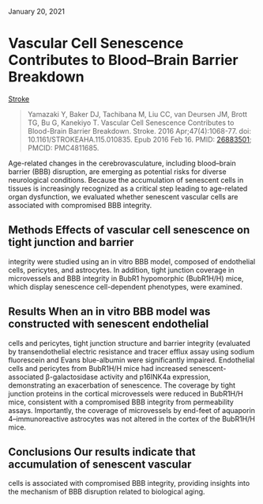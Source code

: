 January 20, 2021

# Vascular Cell Senescence Contributes to Blood–Brain Barrier Breakdown

[Stroke](https://www.ahajournals.org/doi/10.1161/STROKEAHA.115.010835)

> Yamazaki Y, Baker DJ, Tachibana M, Liu CC, van Deursen JM, Brott TG, Bu G,
> Kanekiyo T. Vascular Cell Senescence Contributes to Blood-Brain Barrier
> Breakdown. Stroke. 2016 Apr;47(4):1068-77. doi: 10.1161/STROKEAHA.115.010835.
> Epub 2016 Feb 16. PMID: [26883501](https://pubmed.ncbi.nlm.nih.gov/26883501);
> PMCID: PMC4811685.

Age-related changes in the cerebrovasculature, including blood–brain barrier
(BBB) disruption, are emerging as potential risks for diverse neurological
conditions. Because the accumulation of senescent cells in tissues is
increasingly recognized as a critical step leading to age-related organ
dysfunction, we evaluated whether senescent vascular cells are associated with
compromised BBB integrity.

## Methods Effects of vascular cell senescence on tight junction and barrier
integrity were studied using an in vitro BBB model, composed of endothelial
cells, pericytes, and astrocytes. In addition, tight junction coverage in
microvessels and BBB integrity in BubR1 hypomorphic (BubR1H/H) mice, which
display senescence cell-dependent phenotypes, were examined.

## Results When an in vitro BBB model was constructed with senescent endothelial
cells and pericytes, tight junction structure and barrier integrity (evaluated
by transendothelial electric resistance and tracer efflux assay using sodium
fluorescein and Evans blue-albumin were significantly impaired. Endothelial
cells and pericytes from BubR1H/H mice had increased senescent-associated
β-galactosidase activity and p16INK4a expression, demonstrating an exacerbation
of senescence. The coverage by tight junction proteins in the cortical
microvessels were reduced in BubR1H/H mice, consistent with a compromised BBB
integrity from permeability assays. Importantly, the coverage of microvessels by
end-feet of aquaporin 4–immunoreactive astrocytes was not altered in the cortex
of the BubR1H/H mice.

## Conclusions Our results indicate that accumulation of senescent vascular
cells is associated with compromised BBB integrity, providing insights into the
mechanism of BBB disruption related to biological aging.
